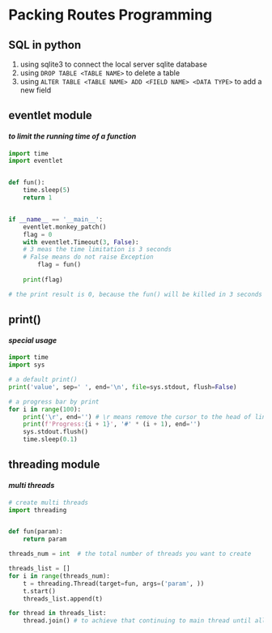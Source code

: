 # Packing Routes Programming

## SQL in python
1. using sqlite3 to connect the local server sqlite database
2. using `DROP TABLE <TABLE NAME>` to delete a table
3. using `ALTER TABLE <TABLE NAME> ADD <FIELD NAME> <DATA TYPE>` to add a new field

## eventlet module
#### _to limit the running time of a function_

```python
import time
import eventlet


def fun():
    time.sleep(5)
    return 1


if __name__ == '__main__':
    eventlet.monkey_patch()
    flag = 0
    with eventlet.Timeout(3, False):  
    # 3 meas the time limitation is 3 seconds 
    # False means do not raise Exception
        flag = fun()
        
    print(flag)

# the print result is 0, because the fun() will be killed in 3 seconds 
```


## print()
#### _special usage_

```python
import time
import sys

# a default print()
print('value', sep=' ', end='\n', file=sys.stdout, flush=False)

# a progress bar by print
for i in range(100):
    print('\r', end='') # \r means remove the cursor to the head of line
    print(f'Progress:{i + 1}', '#' * (i + 1), end='')
    sys.stdout.flush()
    time.sleep(0.1)
```

## threading module
#### _multi threads_

```python
# create multi threads 
import threading


def fun(param):
    return param

threads_num = int  # the total number of threads you want to create

threads_list = []
for i in range(threads_num):
    t = threading.Thread(target=fun, args=('param', ))
    t.start()
    threads_list.append(t)

for thread in threads_list:
    thread.join() # to achieve that continuing to main thread until all sub-threads are done
```

